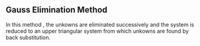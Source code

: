 
## Gauss Elimination Method

In this method , the unkowns are eliminated successively and the system is reduced to an upper triangular system from which unkowns are found by back substitution. 

